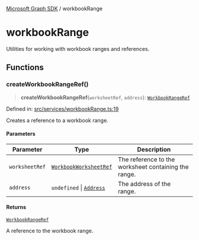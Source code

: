 [Microsoft Graph SDK](README.md) / workbookRange

# workbookRange

Utilities for working with workbook ranges and references.

## Functions

### createWorkbookRangeRef()

> **createWorkbookRangeRef**(`worksheetRef`, `address`): [`WorkbookRangeRef`](WorkbookRange-1.md#workbookrangeref)

Defined in: [src/services/workbookRange.ts:19](https://github.com/Future-Secure-AI/microsoft-graph/blob/main/src/services/workbookRange.ts#L19)

Creates a reference to a workbook range.

#### Parameters

| Parameter | Type | Description |
| ------ | ------ | ------ |
| `worksheetRef` | [`WorkbookWorksheetRef`](WorkbookWorksheet-1.md#workbookworksheetref) | The reference to the worksheet containing the range. |
| `address` | `undefined` \| [`Address`](Address.md#address) | The address of the range. |

#### Returns

[`WorkbookRangeRef`](WorkbookRange-1.md#workbookrangeref)

A reference to the workbook range.
